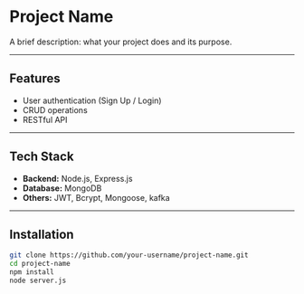 # Project Name

A brief description: what your project does and its purpose.

---

## Features
- User authentication (Sign Up / Login)
- CRUD operations
- RESTful API
  
---

## Tech Stack
- **Backend:** Node.js, Express.js  
- **Database:** MongoDB 
- **Others:** JWT, Bcrypt, Mongoose, kafka

---

## Installation
```bash
git clone https://github.com/your-username/project-name.git
cd project-name
npm install
node server.js
